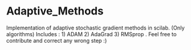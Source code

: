 # Adaptive_Methods
Implementation of adaptive stochastic gradient methods in scilab. (Only algorithms)
Includes : 1) ADAM 2) AdaGrad 3) RMSprop .
Feel free to contribute and correct any wrong step :)
